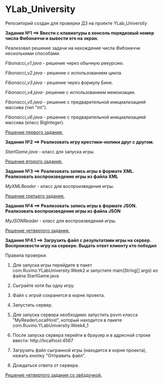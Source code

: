 # YLab_University
Репозиторий создан для проверки ДЗ на проекте YLab_University

**Задание №1 ==> Ввести с клавиатуры в консоль порядковый номер числа Фибоначчи и вывести его на экран.**

Реализовал решение задачи на нахождение числа Фибоначчи несколькими способами.

_Fibonacci_v1.java_ - решение через обычную рекурсию.

_Fibonacci_v2.java_ - решение с использованием цикла.

_Fibonacci_v3.java_ - решение через формулу Бине.

_Fibonacci_v4.java_- решение с использованием мемоизации.

_Fibonacci_v5.java_ - решение с предварительной инициализацией массива (тип "int").

_Fibonacci_v6.java_ - решение с предварительной инициализацией массива (класс BigInteger).


[Решение первого задания.](https://github.com/Ruvino/YLab_University/tree/master/src/com/Ruvino/YLabUniversity/Week1)

**Задание №2 ==> Реализовать игру крестики-нолики друг с другом.**

_StartGame.java_ - класс для запуска игры.

[Решение второго задания.](https://github.com/Ruvino/YLab_University/tree/master/src/com/Ruvino/YLabUniversity/Week2)

**Задание №3 ==> Реализовать запись игры в формате XML. Реализовать воспроизведение игры из файла XML**

_MyXMLReader_ - класс для воспроизведения игры.

[Решение третьего задания.](https://github.com/Ruvino/YLab_University/tree/master/src/com/Ruvino/YLabUniversity/Week3)

**Задание №4 ==> Реализовать запись игры в формате JSON. Реализовать воспроизведение игры из файла JSON**

_MyJSONReader_ - класс для воспроизведения игры.

[Решение четвертого задания.](https://github.com/Ruvino/YLab_University/tree/master/src/com/Ruvino/YLabUniversity/Week4)

**Задание №4.1 ==> Загрузить файл c результатами игры на сервер. Воспроизвести игру на сервере. Выдать ответ клиенту кто победил**

Правила проверки:

1) Для запуска игры перейдите в пакет com.Ruvino.YLabUniversity.Week2 и запустите main(String[] args) из файла StartGame.java

2) Сыграйте хотя бы одну игру.

3) Файл с игрой сохранится в корне проекта.

4) Запустить сервер.

5) Для запуска сервера необходимо запустить psvm класса "MyReaderLocalHost", который находится в пакете com.Ruvino.YLabUniversity.Week4_1

6) После запуска сервера перейти в браузер и в адресной строке ввести: http://localhost:4567

7) Загрузить файл сыгранной игры (находится в корне проекта), нажать кнопку "Отправить файл".

8) Дождаться ответа от сервера.

[Решение четвертого задания со звёздочкой.](https://github.com/Ruvino/YLab_University/tree/master/src/com/Ruvino/YLabUniversity/Week4_1)
